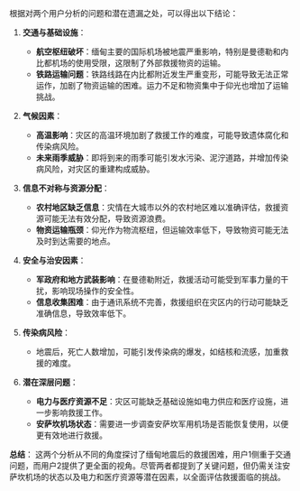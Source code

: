 根据对两个用户分析的问题和潜在遗漏之处，可以得出以下结论：

1. **交通与基础设施**：
   - **航空枢纽破坏**：缅甸主要的国际机场被地震严重影响，特别是曼德勒和内比都机场的使用受限，这限制了外部救援物资的运输。
   - **铁路运输问题**：铁路线路在内比都附近发生严重变形，可能导致无法正常运作，加剧了物资运输的困难。运力不足和物资集中于仰光也增加了运输挑战。

2. **气候因素**：
   - **高温影响**：灾区的高温环境加剧了救援工作的难度，可能导致遗体腐化和传染病风险。
   - **未来雨季威胁**：即将到来的雨季可能引发水污染、泥泞道路，并增加传染病风险，对灾区的重建构成威胁。

3. **信息不对称与资源分配**：
   - **农村地区缺乏信息**：灾情在大城市以外的农村地区难以准确评估，救援资源可能无法有效分配，导致资源浪费。
   - **物资运输瓶颈**：仰光作为物流枢纽，但运输效率低下，导致物资可能无法及时到达需要的地点。

4. **安全与治安因素**：
   - **军政府和地方武装影响**：在曼德勒附近，救援活动可能受到军事力量的干扰，影响现场操作的安全性。
   - **信息收集困难**：由于通讯系统不完善，救援组织在灾区内的行动可能缺乏准确信息，导致效率低下。

5. **传染病风险**：
   - 地震后，死亡人数增加，可能引发传染病的爆发，如结核和流感，加重救援的难度。

6. **潜在深层问题**：
   - **电力与医疗资源不足**：灾区可能缺乏基础设施如电力供应和医疗设施，进一步影响救援工作。
   - **安萨坎机场状态**：需要进一步调查安萨坎军用机场是否能恢复使用，以便更有效地进行救援。

**总结**：
这两个分析从不同的角度探讨了缅甸地震后的救援困难，用户1侧重于交通问题，而用户2提供了更全面的视角。尽管两者都提到了关键问题，但仍需关注安萨坎机场的状态以及电力和医疗资源等潜在因素，以全面评估救援面临的挑战。